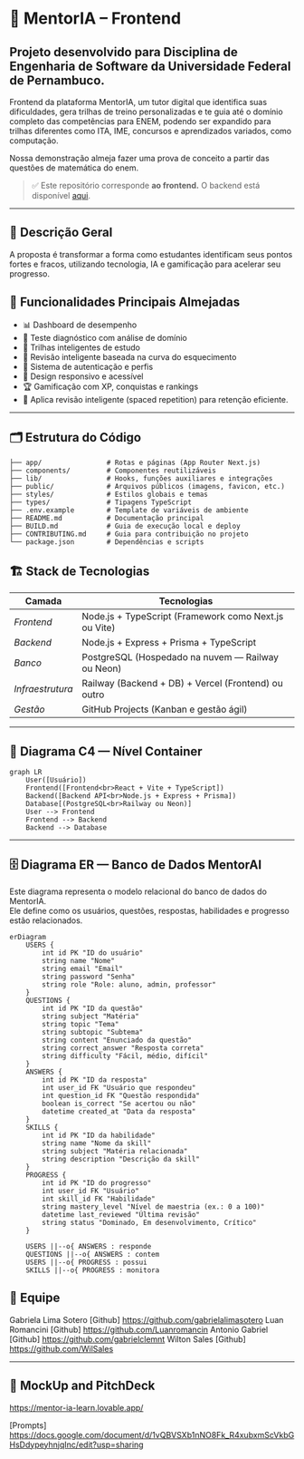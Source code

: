# 🚀 MentorIA – Frontend

## Projeto desenvolvido para Disciplina de Engenharia de Software da Universidade Federal de Pernambuco.

Frontend da plataforma MentorIA, um tutor digital que identifica suas dificuldades, gera trilhas de treino personalizadas e te guia até o domínio completo das competências para ENEM, podendo ser expandido para trilhas diferentes como ITA, IME, concursos e aprendizados variados, como computação.

Nossa demonstração almeja fazer uma prova de conceito a partir das questões de matemática do enem.

> ✅ Este repositório corresponde **ao frontend.** O backend está disponível [aqui](https://github.com/luanromancin/mentorIA-Backend).

---

## 📄 Descrição Geral

A proposta é transformar a forma como estudantes identificam seus pontos fortes e fracos, utilizando tecnologia, IA e gamificação para acelerar seu progresso.

## 🎯 Funcionalidades Principais Almejadas

- 📊 Dashboard de desempenho
- 🧠 Teste diagnóstico com análise de domínio
- 🎯 Trilhas inteligentes de estudo
- 🔄 Revisão inteligente baseada na curva do esquecimento
- 🔐 Sistema de autenticação e perfis
- 📱 Design responsivo e acessível
- 🏆 Gamificação com XP, conquistas e rankings
- 🚀  ⁠Aplica revisão inteligente (spaced repetition) para retenção eficiente.

---

## 🗂️ Estrutura do Código

```plaintext
├── app/                # Rotas e páginas (App Router Next.js)
├── components/         # Componentes reutilizáveis
├── lib/                # Hooks, funções auxiliares e integrações
├── public/             # Arquivos públicos (imagens, favicon, etc.)
├── styles/             # Estilos globais e temas
├── types/              # Tipagens TypeScript
├── .env.example        # Template de variáveis de ambiente
├── README.md           # Documentação principal
├── BUILD.md            # Guia de execução local e deploy
├── CONTRIBUTING.md     # Guia para contribuição no projeto
└── package.json        # Dependências e scripts
```

## 🏗️ Stack de Tecnologias

| Camada       | Tecnologias                              |
|----------------|-------------------------------------------|
| *Frontend*  | Node.js + TypeScript (Framework como Next.js ou Vite) |
| *Backend*   | Node.js + Express + Prisma + TypeScript  |
| *Banco*     | PostgreSQL (Hospedado na nuvem — Railway ou Neon) |
| *Infraestrutura* | Railway (Backend + DB) + Vercel (Frontend) ou outro |
| *Gestão*    | GitHub Projects (Kanban e gestão ágil)   |

---

## 🔗 Diagrama C4 — Nível Container

```mermaid
graph LR
    User([Usuário])
    Frontend([Frontend<br>React + Vite + TypeScript])
    Backend([Backend API<br>Node.js + Express + Prisma])
    Database[(PostgreSQL<br>Railway ou Neon)]
    User --> Frontend
    Frontend --> Backend
    Backend --> Database
```
---

## 🗄️ Diagrama ER — Banco de Dados MentorAI

Este diagrama representa o modelo relacional do banco de dados do MentorIA.  
Ele define como os usuários, questões, respostas, habilidades e progresso estão relacionados.

```mermaid
erDiagram
    USERS {
        int id PK "ID do usuário"
        string name "Nome"
        string email "Email"
        string password "Senha"
        string role "Role: aluno, admin, professor"
    }
    QUESTIONS {
        int id PK "ID da questão"
        string subject "Matéria"
        string topic "Tema"
        string subtopic "Subtema"
        string content "Enunciado da questão"
        string correct_answer "Resposta correta"
        string difficulty "Fácil, médio, difícil"
    }
    ANSWERS {
        int id PK "ID da resposta"
        int user_id FK "Usuário que respondeu"
        int question_id FK "Questão respondida"
        boolean is_correct "Se acertou ou não"
        datetime created_at "Data da resposta"
    }
    SKILLS {
        int id PK "ID da habilidade"
        string name "Nome da skill"
        string subject "Matéria relacionada"
        string description "Descrição da skill"
    }
    PROGRESS {
        int id PK "ID do progresso"
        int user_id FK "Usuário"
        int skill_id FK "Habilidade"
        string mastery_level "Nível de maestria (ex.: 0 a 100)"
        datetime last_reviewed "Última revisão"
        string status "Dominado, Em desenvolvimento, Crítico"
    }

    USERS ||--o{ ANSWERS : responde
    QUESTIONS ||--o{ ANSWERS : contem
    USERS ||--o{ PROGRESS : possui
    SKILLS ||--o{ PROGRESS : monitora
```

## 👥 Equipe

Gabriela Lima Sotero [Github] https://github.com/gabrielalimasotero
Luan Romancini [Github] https://github.com/Luanromancin
Antonio Gabriel [Github] https://github.com/gabrielclemnt
Wilton Sales [Github] https://github.com/WilSales

---

## 🔗 MockUp and PitchDeck

https://mentor-ia-learn.lovable.app/

[Prompts] https://docs.google.com/document/d/1vQBVSXb1nNO8Fk_R4xubxmScVkbGHsDdypeyhnjqInc/edit?usp=sharing


